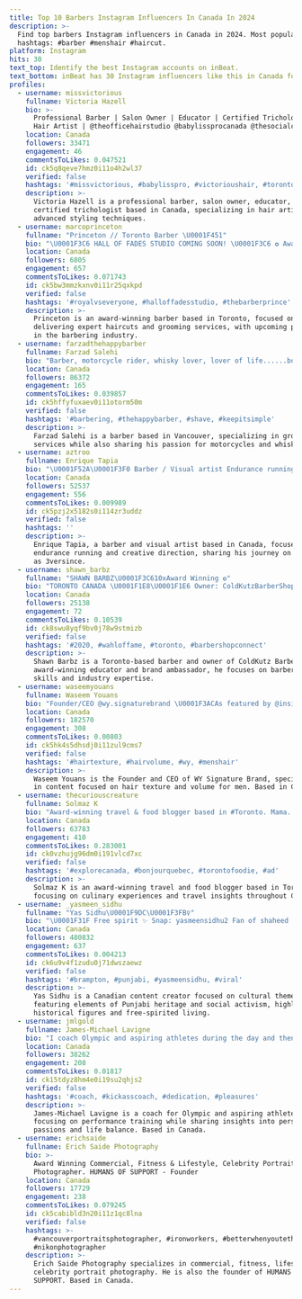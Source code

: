 ```yaml
---
title: Top 10 Barbers Instagram Influencers In Canada In 2024
description: >-
  Find top barbers Instagram influencers in Canada in 2024. Most popular
  hashtags: #barber #menshair #haircut.
platform: Instagram
hits: 30
text_top: Identify the best Instagram accounts on inBeat.
text_bottom: inBeat has 30 Instagram influencers like this in Canada for you to pitch.
profiles:
  - username: missvictorious
    fullname: Victoria Hazell
    bio: >-
      Professional Barber | Salon Owner | Educator | Certified Trichologist |
      Hair Artist | @theofficehairstudio @babylissprocanada @thesocialctv
    location: Canada
    followers: 33471
    engagement: 46
    commentsToLikes: 0.047521
    id: ck5q8qeve7hmz0i11o4h2wl37
    verified: false
    hashtags: '#missvictorious, #babylisspro, #victorioushair, #torontobalayage'
    description: >-
      Victoria Hazell is a professional barber, salon owner, educator, and
      certified trichologist based in Canada, specializing in hair artistry and
      advanced styling techniques.
  - username: marcoprinceton
    fullname: "Princeton // Toronto Barber \U0001F451"
    bio: "\U0001F3C6 HALL OF FADES STUDIO COMING SOON! \U0001F3C6 ✪ Award Winning Barber ⬇️ LINK TO BOOK // YOUTUBE ⬇️"
    location: Canada
    followers: 6805
    engagement: 657
    commentsToLikes: 0.071743
    id: ck5bw3mmzkxnv0i11r25qxkpd
    verified: false
    hashtags: '#royalvseveryone, #halloffadesstudio, #thebarberprince'
    description: >-
      Princeton is an award-winning barber based in Toronto, focused on
      delivering expert haircuts and grooming services, with upcoming projects
      in the barbering industry.
  - username: farzadthehappybarber
    fullname: Farzad Salehi
    bio: "Barber, motorcycle rider, whisky lover, lover of life......born in Iran, proud Canadian and Vancouverite since 1994 \U0001F1E8\U0001F1E6\U0001F488\U0001F3CD♥️ @farzadsbarbershop"
    location: Canada
    followers: 86372
    engagement: 165
    commentsToLikes: 0.039857
    id: ck5hffyfuxaev0i11otorm50m
    verified: false
    hashtags: '#barbering, #thehappybarber, #shave, #keepitsimple'
    description: >-
      Farzad Salehi is a barber based in Vancouver, specializing in grooming
      services while also sharing his passion for motorcycles and whisky.
  - username: aztroo
    fullname: Enrique Tapia
    bio: "\U0001F52A\U0001F3F0 Barber / Visual artist Endurance running YouTube: 3versince (5M+) Creative director @3versince 23"
    location: Canada
    followers: 52537
    engagement: 556
    commentsToLikes: 0.009989
    id: ck5pzj2x5182s0i114zr3uddz
    verified: false
    hashtags: ''
    description: >-
      Enrique Tapia, a barber and visual artist based in Canada, focuses on
      endurance running and creative direction, sharing his journey on YouTube
      as 3versince.
  - username: shawn_barbz
    fullname: "SHAWN BARBZ\U0001F3C610xAward Winning ✪"
    bio: "TORONTO CANADA \U0001F1E8\U0001F1E6 Owner: ColdKutzBarberShop \U0001F4CDMalton Coldkutz Salon & Spa\U0001F4CDToronto \U0001F3C6CANADIAN NATIONAL CHAMPION\U0001F3C6 •WAHL Educator and Brand Ambassador"
    location: Canada
    followers: 25138
    engagement: 72
    commentsToLikes: 0.10539
    id: ck8swu8yqf9bv0j78w9stmizb
    verified: false
    hashtags: '#2020, #wahloffame, #toronto, #barbershopconnect'
    description: >-
      Shawn Barbz is a Toronto-based barber and owner of ColdKutz BarberShop. An
      award-winning educator and brand ambassador, he focuses on barbering
      skills and industry expertise.
  - username: waseemyouans
    fullname: Waseem Youans
    bio: "Founder/CEO @wy.signaturebrand \U0001F3ACAs featured by @insider and @insiderbeauty"
    location: Canada
    followers: 182570
    engagement: 308
    commentsToLikes: 0.00803
    id: ck5hk4s5dhsdj0i11zul9cms7
    verified: false
    hashtags: '#hairtexture, #hairvolume, #wy, #menshair'
    description: >-
      Waseem Youans is the Founder and CEO of WY Signature Brand, specializing
      in content focused on hair texture and volume for men. Based in Canada.
  - username: thecuriouscreature
    fullname: Solmaz K
    bio: "Award-winning travel & food blogger based in #Toronto. Mama. @destination_toronto ambassador. Iranian \U0001F1E8\U0001F1E6 \U0001F3A5 TikTok: TheCuriousCreature 44K"
    location: Canada
    followers: 63783
    engagement: 410
    commentsToLikes: 0.283001
    id: ck0vzhujg96dm0i191vlcd7xc
    verified: false
    hashtags: '#explorecanada, #bonjourquebec, #torontofoodie, #ad'
    description: >-
      Solmaz K is an award-winning travel and food blogger based in Toronto,
      focusing on culinary experiences and travel insights throughout Canada.
  - username: _yasmeen_sidhu
    fullname: "Yas Sidhu\U0001F9DC\U0001F3FB‍♀️"
    bio: "\U0001F31F Free spirit ✨ Snap: yasmeensidhu2 Fan of shaheed bhagat Singh \U0001F4AA\U0001F3FB \U0001F1EE\U0001F1F3 \U0001F1E8\U0001F1E6 \U0001F1FA\U0001F1F8"
    location: Canada
    followers: 480832
    engagement: 637
    commentsToLikes: 0.004213
    id: ck6u9v4f1zudu0j71dwszaewz
    verified: false
    hashtags: '#brampton, #punjabi, #yasmeensidhu, #viral'
    description: >-
      Yas Sidhu is a Canadian content creator focused on cultural themes,
      featuring elements of Punjabi heritage and social activism, highlighting
      historical figures and free-spirited living.
  - username: jmlgold
    fullname: James-Michael Lavigne
    bio: "I coach Olympic and aspiring athletes during the day and then I kick back with a great cigar at night. I live to love, laugh, give and win \U0001F947\U0001F948\U0001F949. \U0001F91D\U0001F1E8\U0001F1E6\U0001F54B"
    location: Canada
    followers: 38262
    engagement: 208
    commentsToLikes: 0.01817
    id: ck15tdyz8hm4e0i19su2qhjs2
    verified: false
    hashtags: '#coach, #kickasscoach, #dedication, #pleasures'
    description: >-
      James-Michael Lavigne is a coach for Olympic and aspiring athletes,
      focusing on performance training while sharing insights into personal
      passions and life balance. Based in Canada.
  - username: erichsaide
    fullname: Erich Saide Photography
    bio: >-
      Award Winning Commercial, Fitness & Lifestyle, Celebrity Portrait
      Photographer. HUMANS OF SUPPORT - Founder
    location: Canada
    followers: 17729
    engagement: 238
    commentsToLikes: 0.079245
    id: ck5cabibld3n20i11z1qc8lna
    verified: false
    hashtags: >-
      #vancouverportraitsphotographer, #ironworkers, #betterwhenyoutether,
      #nikonphotographer
    description: >-
      Erich Saide Photography specializes in commercial, fitness, lifestyle, and
      celebrity portrait photography. He is also the founder of HUMANS OF
      SUPPORT. Based in Canada.
---
```


